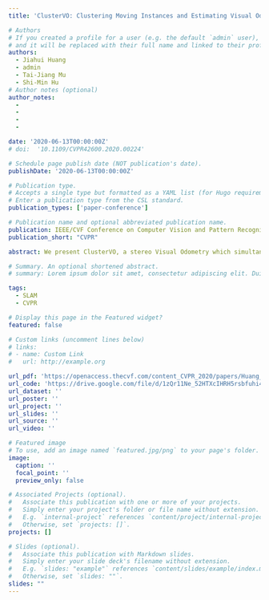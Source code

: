 ```yaml
---
title: 'ClusterVO: Clustering Moving Instances and Estimating Visual Odometry for Self and Surroundings'

# Authors
# If you created a profile for a user (e.g. the default `admin` user), write the username (folder name) here
# and it will be replaced with their full name and linked to their profile.
authors:
  - Jiahui Huang
  - admin
  - Tai-Jiang Mu
  - Shi-Min Hu
# Author notes (optional)
author_notes:
  - 
  - 
  - 
  -

date: '2020-06-13T00:00:00Z'
# doi:  '10.1109/CVPR42600.2020.00224'

# Schedule page publish date (NOT publication's date).
publishDate: '2020-06-13T00:00:00Z'

# Publication type.
# Accepts a single type but formatted as a YAML list (for Hugo requirements).
# Enter a publication type from the CSL standard.
publication_types: ['paper-conference']

# Publication name and optional abbreviated publication name.
publication: IEEE/CVF Conference on Computer Vision and Pattern Recognition
publication_short: "CVPR"

abstract: We present ClusterVO, a stereo Visual Odometry which simultaneously clusters and estimates the motion of both ego and surrounding rigid clusters/objects. Unlike previous solutions relying on batch input or imposing priors on scene structure or dynamic object models, ClusterVO is online, general and thus can be used in various scenarios including indoor scene understanding and autonomous driving. At the core of our system lies a multi-level probabilistic association mechanism and a heterogeneous Conditional Random Field (CRF) clustering approach combining semantic, spatial and motion information to jointly infer cluster segmentations online for every frame. The poses of camera and dynamic objects are instantly solved through a sliding-window optimization. Our system is evaluated on Oxford Multimotion and KITTI dataset both quantitatively and qualitatively, reaching comparable results to state-of-the-art solutions on both odometry and dynamic trajectory recovery.

# Summary. An optional shortened abstract.
# summary: Lorem ipsum dolor sit amet, consectetur adipiscing elit. Duis posuere tellus ac convallis placerat. Proin tincidunt magna sed ex sollicitudin condimentum.

tags:
  - SLAM
  - CVPR

# Display this page in the Featured widget?
featured: false

# Custom links (uncomment lines below)
# links:
# - name: Custom Link
#   url: http://example.org

url_pdf: 'https://openaccess.thecvf.com/content_CVPR_2020/papers/Huang_ClusterVO_Clustering_Moving_Instances_and_Estimating_Visual_Odometry_for_Self_CVPR_2020_paper.pdf'
url_code: 'https://drive.google.com/file/d/1zQr11Ne_52HTXcIHRH5rsbfuhi4B8HJZ/view?usp=sharing'
url_dataset: ''
url_poster: ''
url_project: ''
url_slides: ''
url_source: ''
url_video: ''

# Featured image
# To use, add an image named `featured.jpg/png` to your page's folder.
image:
  caption: ''
  focal_point: ''
  preview_only: false

# Associated Projects (optional).
#   Associate this publication with one or more of your projects.
#   Simply enter your project's folder or file name without extension.
#   E.g. `internal-project` references `content/project/internal-project/index.md`.
#   Otherwise, set `projects: []`.
projects: []

# Slides (optional).
#   Associate this publication with Markdown slides.
#   Simply enter your slide deck's filename without extension.
#   E.g. `slides: "example"` references `content/slides/example/index.md`.
#   Otherwise, set `slides: ""`.
slides: ""
---
```

